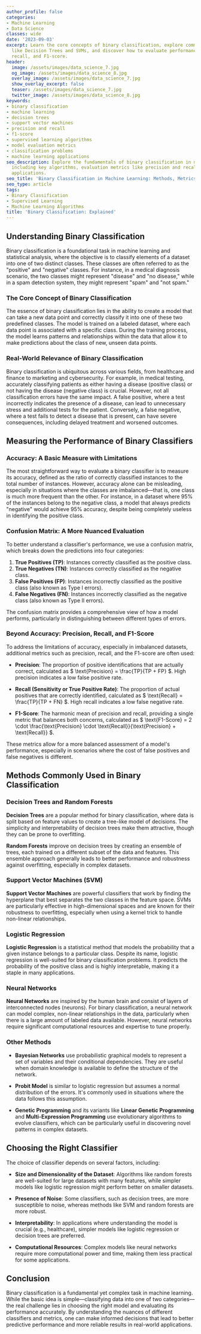 ```yaml
---
author_profile: false
categories:
- Machine Learning
- Data Science
classes: wide
date: '2023-09-03'
excerpt: Learn the core concepts of binary classification, explore common algorithms
  like Decision Trees and SVMs, and discover how to evaluate performance using precision,
  recall, and F1-score.
header:
  image: /assets/images/data_science_7.jpg
  og_image: /assets/images/data_science_8.jpg
  overlay_image: /assets/images/data_science_7.jpg
  show_overlay_excerpt: false
  teaser: /assets/images/data_science_7.jpg
  twitter_image: /assets/images/data_science_8.jpg
keywords:
- binary classification
- machine learning
- decision trees
- support vector machines
- precision and recall
- f1-score
- supervised learning algorithms
- model evaluation metrics
- classification problems
- machine learning applications
seo_description: Explore the fundamentals of binary classification in machine learning,
  including key algorithms, evaluation metrics like precision and recall, and real-world
  applications.
seo_title: 'Binary Classification in Machine Learning: Methods, Metrics, and Applications'
seo_type: article
tags:
- Binary Classification
- Supervised Learning
- Machine Learning Algorithms
title: 'Binary Classification: Explained'
---
```


## Understanding Binary Classification

Binary classification is a foundational task in machine learning and statistical analysis, where the objective is to classify elements of a dataset into one of two distinct classes. These classes are often referred to as the "positive" and "negative" classes. For instance, in a medical diagnosis scenario, the two classes might represent "disease" and "no disease," while in a spam detection system, they might represent "spam" and "not spam."

### The Core Concept of Binary Classification

The essence of binary classification lies in the ability to create a model that can take a new data point and correctly classify it into one of these two predefined classes. The model is trained on a labeled dataset, where each data point is associated with a specific class. During the training process, the model learns patterns and relationships within the data that allow it to make predictions about the class of new, unseen data points.

### Real-World Relevance of Binary Classification

Binary classification is ubiquitous across various fields, from healthcare and finance to marketing and cybersecurity. For example, in medical testing, accurately classifying patients as either having a disease (positive class) or not having the disease (negative class) is crucial. However, not all classification errors have the same impact. A false positive, where a test incorrectly indicates the presence of a disease, can lead to unnecessary stress and additional tests for the patient. Conversely, a false negative, where a test fails to detect a disease that is present, can have severe consequences, including delayed treatment and worsened outcomes.

## Measuring the Performance of Binary Classifiers

### Accuracy: A Basic Measure with Limitations

The most straightforward way to evaluate a binary classifier is to measure its accuracy, defined as the ratio of correctly classified instances to the total number of instances. However, accuracy alone can be misleading, especially in situations where the classes are imbalanced—that is, one class is much more frequent than the other. For instance, in a dataset where 95% of the instances belong to the negative class, a model that always predicts "negative" would achieve 95% accuracy, despite being completely useless in identifying the positive class.

### Confusion Matrix: A More Nuanced Evaluation

To better understand a classifier's performance, we use a confusion matrix, which breaks down the predictions into four categories:

1. **True Positives (TP)**: Instances correctly classified as the positive class.
2. **True Negatives (TN)**: Instances correctly classified as the negative class.
3. **False Positives (FP)**: Instances incorrectly classified as the positive class (also known as Type I errors).
4. **False Negatives (FN)**: Instances incorrectly classified as the negative class (also known as Type II errors).

The confusion matrix provides a comprehensive view of how a model performs, particularly in distinguishing between different types of errors. 

### Beyond Accuracy: Precision, Recall, and F1-Score

To address the limitations of accuracy, especially in imbalanced datasets, additional metrics such as precision, recall, and the F1-score are often used:

- **Precision**: The proportion of positive identifications that are actually correct, calculated as $ \text{Precision} = \frac{TP}{TP + FP} $. High precision indicates a low false positive rate.

- **Recall (Sensitivity or True Positive Rate)**: The proportion of actual positives that are correctly identified, calculated as $ \text{Recall} = \frac{TP}{TP + FN} $. High recall indicates a low false negative rate.

- **F1-Score**: The harmonic mean of precision and recall, providing a single metric that balances both concerns, calculated as $ \text{F1-Score} = 2 \cdot \frac{\text{Precision} \cdot \text{Recall}}{\text{Precision} + \text{Recall}} $.

These metrics allow for a more balanced assessment of a model's performance, especially in scenarios where the cost of false positives and false negatives is different.

## Methods Commonly Used in Binary Classification

### Decision Trees and Random Forests

**Decision Trees** are a popular method for binary classification, where data is split based on feature values to create a tree-like model of decisions. The simplicity and interpretability of decision trees make them attractive, though they can be prone to overfitting.

**Random Forests** improve on decision trees by creating an ensemble of trees, each trained on a different subset of the data and features. This ensemble approach generally leads to better performance and robustness against overfitting, especially in complex datasets.

### Support Vector Machines (SVM)

**Support Vector Machines** are powerful classifiers that work by finding the hyperplane that best separates the two classes in the feature space. SVMs are particularly effective in high-dimensional spaces and are known for their robustness to overfitting, especially when using a kernel trick to handle non-linear relationships.

### Logistic Regression

**Logistic Regression** is a statistical method that models the probability that a given instance belongs to a particular class. Despite its name, logistic regression is well-suited for binary classification problems. It predicts the probability of the positive class and is highly interpretable, making it a staple in many applications.

### Neural Networks

**Neural Networks** are inspired by the human brain and consist of layers of interconnected nodes (neurons). For binary classification, a neural network can model complex, non-linear relationships in the data, particularly when there is a large amount of labeled data available. However, neural networks require significant computational resources and expertise to tune properly.

### Other Methods

- **Bayesian Networks** use probabilistic graphical models to represent a set of variables and their conditional dependencies. They are useful when domain knowledge is available to define the structure of the network.
  
- **Probit Model** is similar to logistic regression but assumes a normal distribution of the errors. It's commonly used in situations where the data follows this assumption.

- **Genetic Programming** and its variants like **Linear Genetic Programming** and **Multi-Expression Programming** use evolutionary algorithms to evolve classifiers, which can be particularly useful in discovering novel patterns in complex datasets.

## Choosing the Right Classifier

The choice of classifier depends on several factors, including:

- **Size and Dimensionality of the Dataset**: Algorithms like random forests are well-suited for large datasets with many features, while simpler models like logistic regression might perform better on smaller datasets.
  
- **Presence of Noise**: Some classifiers, such as decision trees, are more susceptible to noise, whereas methods like SVM and random forests are more robust.
  
- **Interpretability**: In applications where understanding the model is crucial (e.g., healthcare), simpler models like logistic regression or decision trees are preferred.

- **Computational Resources**: Complex models like neural networks require more computational power and time, making them less practical for some applications.

## Conclusion

Binary classification is a fundamental yet complex task in machine learning. While the basic idea is simple—classifying data into one of two categories—the real challenge lies in choosing the right model and evaluating its performance accurately. By understanding the nuances of different classifiers and metrics, one can make informed decisions that lead to better predictive performance and more reliable results in real-world applications.
